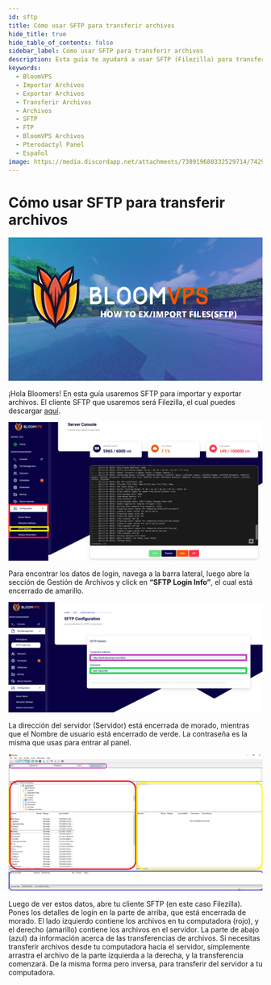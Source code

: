```yaml
---
id: sftp
title: Cómo usar SFTP para transferir archivos
hide_title: true
hide_table_of_contents: false
sidebar_label: Cómo usar SFTP para transferir archivos
description: Esta guía te ayudará a usar SFTP (Filezilla) para transferir archivos
keywords:
  - BloomVPS
  - Importar Archivos
  - Exportar Archivos
  - Transferir Archivos
  - Archivos
  - SFTP
  - FTP
  - BloomVPS Archivos
  - Pterodactyl Panel
  - Español
image: https://media.discordapp.net/attachments/738919680332529714/742967911286702130/CAA1VWS9Ta498g4JwPdyyolKNawGouBUZH2Y_JmEAUHq7dTz-ZskKhDi2D1ARTmMff3RbD-SZz4i4nZC59qEZybXQKTlTB0Ef78V.png?width=1204&height=677
---
```

# Cómo usar SFTP para transferir archivos

![BloomVPS How to use SFTP](../../../static/img/how-to-use-sftp/how-to-use-sftp1.png)

¡Hola Bloomers! En esta guía usaremos SFTP para importar y exportar archivos. El cliente SFTP que usaremos será Filezilla, el cual puedes descargar [aquí](https://filezilla-project.org/download.php?show_all=1). 

![BloomVPS How to use SFTP](../../../static/img/how-to-use-sftp/how-to-use-sftp2.png)

Para encontrar los datos de login, navega a la barra lateral, luego abre la sección de Gestión de Archivos y click en **“SFTP Login Info”**, el cual está encerrado de amarillo.

![BloomVPS How to use SFTP](../../../static/img/how-to-use-sftp/how-to-use-sftp3.png)

La dirección del servidor (Servidor) está encerrada de morado, mientras que el Nombre de usuario está encerrado de verde. La contraseña es la misma que usas para entrar al panel.

![BloomVPS How to use SFTP](../../../static/img/how-to-use-sftp/how-to-use-sftp4.png)

Luego de ver estos datos, abre tu cliente SFTP (en este caso Filezilla). Pones los detalles de login en la parte de arriba, que está encerrada de morado. El lado izquierdo contiene los archivos en tu computadora (rojo), y el derecho (amarillo) contiene los archivos en el servidor. La parte de abajo (azul) da información acerca de las transferencias de archivos. 
Si necesitas transferir archivos desde tu computadora hacia el servidor, simplemente arrastra el archivo de la parte izquierda a la derecha, y la transferencia comenzará. De la misma forma pero inversa, para transferir del servidor a tu computadora.
